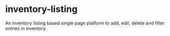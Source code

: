 # inventory-listing
An inventory listing based single page platform to add, edit, delete and filter entries in inventory.

